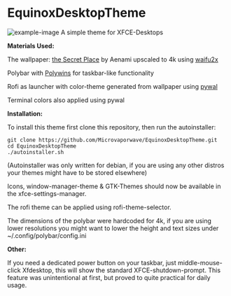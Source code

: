 # EquinoxDesktopTheme
![example-image](https://github.com/Microvaporwave/EquinoxDesktopTheme/blob/main/images/desktop.png?raw=true)
A simple theme for XFCE-Desktops


**Materials Used:**

The wallpaper:  [the Secret Place](https://www.artstation.com/artwork/4y1b4) by Aenami upscaled to 4k using [waifu2x](http://waifu2x.udp.jp/)

Polybar with [Polywins](https://github.com/jattboe/polywins) for taskbar-like functionality

Rofi as launcher with color-theme generated from wallpaper using [pywal](https://github.com/dylanaraps/pywal)

Terminal colors also applied using pywal


**Installation:**

To install this theme first clone this repository, then run the autoinstaller:

```
git clone https://github.com/Microvaporwave/EquinoxDesktopTheme.git
cd EquinoxDesktopTheme
./autoinstaller.sh

```
(Autoinstaller was only written for debian, if you are using any other distros your themes might have to be stored elsewhere)

Icons, window-manager-theme & GTK-Themes should now be available in the xfce-settings-manager.

The rofi theme can be applied using rofi-theme-selector.

The dimensions of the polybar were hardcoded for 4k, if you are using lower resolutions you might want to lower the height and text sizes under ~/.config/polybar/config.ini


**Other:**

If you need a dedicated power button on your taskbar, just middle-mouse-click Xfdesktop, this will show the standard XFCE-shutdown-prompt. This feature was unintentional at first, but proved to quite practical for daily usage.


